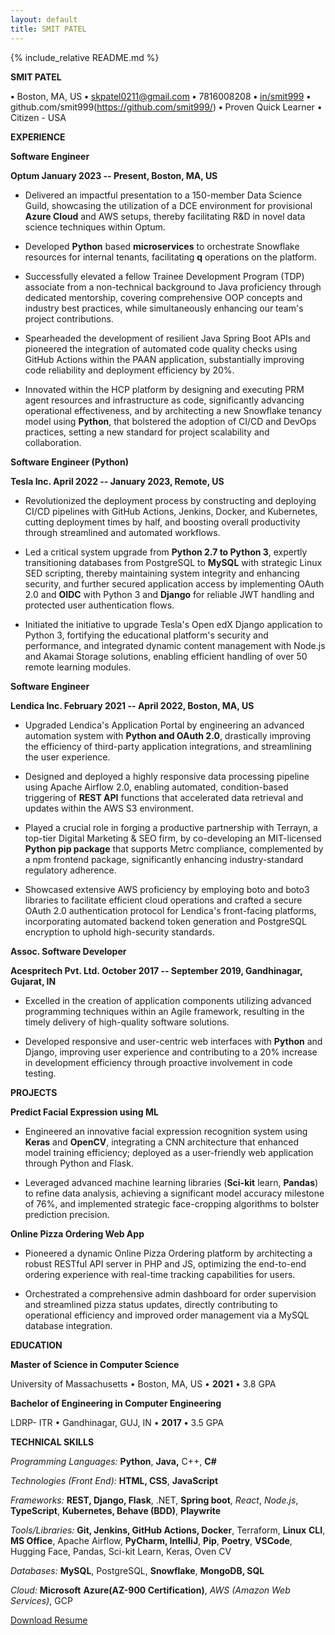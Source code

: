 ```yaml
---
layout: default
title: SMIT PATEL
---
```


{% include_relative README.md %}

**SMIT PATEL**

**•** Boston, MA, US **•** <skpatel0211@gmail.com> **•** 7816008208
**•** [in/smit999](http://www.linkedin.com/in/smit999) **•**
github.com/smit999(https://github.com/smit999/) **•** Proven Quick Learner • Citizen - USA

**EXPERIENCE**

**Software Engineer**

**Optum January 2023 -- Present, Boston, MA, US**

- Delivered an impactful presentation to a 150-member Data Science
  Guild, showcasing the utilization of a DCE environment for provisional
  **Azure Cloud** and AWS setups, thereby facilitating R&D in novel data
  science techniques within Optum.

- Developed **Python** based **microservices** to orchestrate Snowflake
  resources for internal tenants, facilitating **q** operations on the
  platform.

- Successfully elevated a fellow Trainee Development Program (TDP)
  associate from a non-technical background to Java proficiency through
  dedicated mentorship, covering comprehensive OOP concepts and industry
  best practices, while simultaneously enhancing our team\'s project
  contributions.

- Spearheaded the development of resilient Java Spring Boot APIs and
  pioneered the integration of automated code quality checks using
  GitHub Actions within the PAAN application, substantially improving
  code reliability and deployment efficiency by 20%.

- Innovated within the HCP platform by designing and executing PRM agent
  resources and infrastructure as code, significantly advancing
  operational effectiveness, and by architecting a new Snowflake tenancy
  model using **Python**, that bolstered the adoption of CI/CD and
  DevOps practices, setting a new standard for project scalability and
  collaboration.

**Software Engineer (Python)**

**Tesla Inc. April 2022 -- January 2023, Remote, US**

- Revolutionized the deployment process by constructing and deploying
  CI/CD pipelines with GitHub Actions, Jenkins, Docker, and Kubernetes,
  cutting deployment times by half, and boosting overall productivity
  through streamlined and automated workflows.

- Led a critical system upgrade from **Python 2.7 to Python 3**,
  expertly transitioning databases from PostgreSQL to **MySQL** with
  strategic Linux SED scripting, thereby maintaining system integrity
  and enhancing security, and further secured application access by
  implementing OAuth 2.0 and **OIDC** with Python 3 and **Django** for
  reliable JWT handling and protected user authentication flows.

- Initiated the initiative to upgrade Tesla\'s Open edX Django
  application to Python 3, fortifying the educational platform\'s
  security and performance, and integrated dynamic content management
  with Node.js and Akamai Storage solutions, enabling efficient handling
  of over 50 remote learning modules.

**Software Engineer**

**Lendica Inc. February 2021 -- April 2022, Boston, MA, US**

- Upgraded Lendica\'s Application Portal by engineering an advanced
  automation system with **Python and OAuth 2.0**, drastically improving
  the efficiency of third-party application integrations, and
  streamlining the user experience.

- Designed and deployed a highly responsive data processing pipeline
  using Apache Airflow 2.0, enabling automated, condition-based
  triggering of **REST API** functions that accelerated data retrieval
  and updates within the AWS S3 environment.

- Played a crucial role in forging a productive partnership with
  Terrayn, a top-tier Digital Marketing & SEO firm, by co-developing an
  MIT-licensed **Python pip package** that supports Metrc compliance,
  complemented by a npm frontend package, significantly enhancing
  industry-standard regulatory adherence.

- Showcased extensive AWS proficiency by employing boto and boto3
  libraries to facilitate efficient cloud operations and crafted a
  secure OAuth 2.0 authentication protocol for Lendica\'s front-facing
  platforms, incorporating automated backend token generation and
  PostgreSQL encryption to uphold high-security standards.

**Assoc. Software Developer**

**Acespritech Pvt. Ltd. October 2017 -- September 2019, Gandhinagar,
Gujarat, IN**

- Excelled in the creation of application components utilizing advanced
  programming techniques within an Agile framework, resulting in the
  timely delivery of high-quality software solutions.

- Developed responsive and user-centric web interfaces with **Python**
  and Django, improving user experience and contributing to a 20%
  increase in development efficiency through proactive involvement in
  code testing.

**PROJECTS**

**Predict Facial Expression using ML**

- Engineered an innovative facial expression recognition system using
  **Keras** and **OpenCV**, integrating a CNN architecture that enhanced model
  training efficiency; deployed as a user-friendly web application
  through Python and Flask.

- Leveraged advanced machine learning libraries (**Sci-kit** learn,
  **Pandas**) to refine data analysis, achieving a significant model
  accuracy milestone of 76%, and implemented strategic face-cropping
  algorithms to bolster prediction precision.

**Online Pizza Ordering Web App**

- Pioneered a dynamic Online Pizza Ordering platform by architecting a
  robust RESTful API server in PHP and JS, optimizing the end-to-end
  ordering experience with real-time tracking capabilities for users.

- Orchestrated a comprehensive admin dashboard for order supervision and
  streamlined pizza status updates, directly contributing to operational
  efficiency and improved order management via a MySQL database
  integration.

**EDUCATION**

**Master of Science in Computer Science**

University of Massachusetts • Boston, MA, US • **2021** • 3.8 GPA

**Bachelor of Engineering in Computer Engineering**

LDRP- ITR • Gandhinagar, GUJ, IN • **2017** **•** 3.5 GPA

**TECHNICAL SKILLS**

*Programming Languages:* **Python**, **Java,** C++, **C#**

*Technologies (Front End):* **HTML, CSS**, **JavaScript**

*Frameworks:* **REST, Django, Flask**, .NET, **Spring boot**, *React*,
            *Node.js*, **TypeScript**, **Kubernetes, Behave (BDD)**,
            **Playwrite**

*Tools/Libraries:* **Git, Jenkins, GitHub Actions, Docker**, Terraform, **Linux**
       **CLI**, **MS Office**, Apache Airflow, **PyCharm, IntelliJ**, **Pip**,
       **Poetry**, **VSCode**, Hugging Face, Pandas, Sci-kit Learn, Keras, Oven CV

*Databases:* **MySQL**, PostgreSQL, **Snowflake**, **MongoDB, SQL**

*Cloud:* **Microsoft** **Azure(AZ-900 Certification)**, *AWS (Amazon Web*
      *Services)*, GCP


<a href="/downloads/SMIT_PATEL.docx.docx" class="btn btn-download">Download Resume</a>
